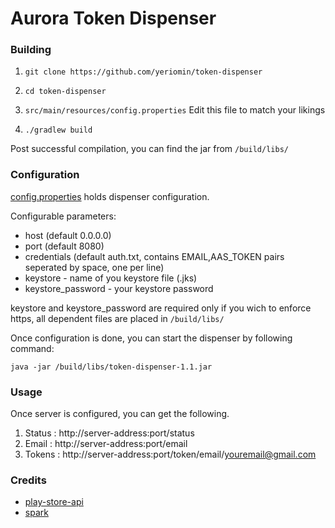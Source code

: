 # Aurora Token Dispenser

### Building
1. `git clone https://github.com/yeriomin/token-dispenser`

2. `cd token-dispenser`

3. `src/main/resources/config.properties` Edit this file to match your likings

4. `./gradlew build`

Post successful compilation, you can find the jar from `/build/libs/`

### Configuration

[config.properties](/src/main/resources/config.properties) holds  dispenser configuration.

Configurable parameters:
* host (default 0.0.0.0)
* port (default 8080)
* credentials (default auth.txt, contains EMAIL,AAS_TOKEN pairs seperated by space, one per line)
* keystore - name of you keystore file (.jks)
* keystore_password - your keystore password

keystore and keystore_password are required only if you wich to enforce https, all dependent files are placed in `/build/libs/`

Once configuration is done, you can start the dispenser by following command:

`java -jar /build/libs/token-dispenser-1.1.jar`

### Usage
Once server is configured, you can get the following.
1. Status : http://server-address:port/status
2.  Email : http://server-address:port/email
3. Tokens  : http://server-address:port/token/email/youremail@gmail.com

### Credits

* [play-store-api](https://github.com/yeriomin/play-store-api)
* [spark](http://sparkjava.com/)
